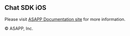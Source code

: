 ## Chat SDK iOS

Please visit [ASAPP Documentation site](https://docs.asapp.com/) for more information.

© ASAPP, Inc.
